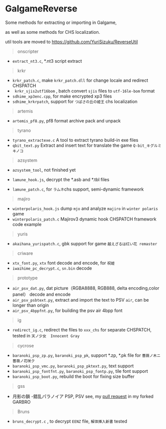 # GalgameReverse

Some methods for extracting or importing in Galgame,  

as well as some methods for CHS localization.  

util tools are moved to https://github.com/YuriSizuku/ReverseUtil 



> onscripter

* `extract_nt3.c`,  *.nt3 script extract

> krkr

* `krkr_patch.c`, make `krkr_patch.dll` for change locale and redirect CHSPATCH 
* ` krkr_sjis2utf16bom` , batch convert `sjis` files to `utf-16le-bom` format
* `sdhime_xp3enc.cpp`,  for make encrypted xp3 files
* `sdhime_krkrpatch`, support for  `つばさの丘の姫王` chs localization

> artemis

* `artemis_pf8.py`,  pf8 format archive pack and unpack

> tyrano

* `tyrano_extractexe.c` A tool to extract tyrano build-in exe files
* `qbit_text.py` Extract and insert text for translate the game  `Q-bit_キグルミキノコ`

> azsystem

* `azsystem_tool`, not finished yet

* `lamune_hook.js`, decrypt the *.asb and *.tbl files

* `lamune_patch.c`, for `ラムネ`chs support, semi-dynamic framework

> majiro

* `winterpolaris_hook.js` dump `mjo` and analyze `majiro` in `winter polaris` game
* `winterpolaris_patch.c`  Majirov3 dynamic hook CHSPATCH framework code example

> yuris

* `akaihana_yurispatch.c`, gbk support  for game `越えざるは红い花 remaster`

> criware

* `xtx_font.py`, `xtx` font decode and encode, for `祝姫`   
* `iwaihime_pc_decrypt.c`,  `sn.bin` decode

> prototype

* `air_psv_dat.py`, dat picture（RGBA8888, RGB888, delta encoding,color panel） decode and encode
* `air_psv_psbtext.py`, extract and import the text to PSV `air`, can be longer than origin
* `air_psv_4bppfnt.py`, for building the psv air 4bpp font

> ig

* `redirect_ig.c`, redirect the files to `xxx_chs` for separate CHSPATCH, tested in `天ノ少女`　`Innocent Gray`

> cycrose

* `baranoki_psp_zp.py`, ``baranoki_psp_pk``, support *.zp, *.pk file for `薔薇ノ木ニ薔薇ノ花咲ク`
* `baranoki_psp_vmc.py`, `baranoki_psp_pktext.py`, text support
* `baranoki_psp_fontfnt.py`, `baranoki_psp_fontp.py`, tile font support
* `baranoki_psp_boot.py`, rebuild the boot for fixing size buffer

> gss

* 月影の鎖 -錯乱パラノイア PSP, PSV see, my [pull request](https://github.com/morkt/GARbro/pull/435) in my forked GARBRO

> Bruns

* `bruns_decrypt.c` , to decrypt  `EENZ` file,  `解体挿入新書` tested 

